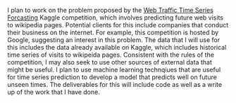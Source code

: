 I plan to work on the problem proposed by the [Web Traffic Time Series Forcasting](https://www.kaggle.com/c/web-traffic-time-series-forecasting) Kaggle competition, which involves predicting future web visits to wikipedia pages. Potential clients for this include companies that conduct their business on the internet. For example, this competition is hosted by Google, suggesting an interest in this problem. The data that I will use for this includes the data already available on Kaggle, which includes historical time series of visits to wikipeida pages. Consistent with the rules of the competition, I may also seek to use other sources of external data that might be useful. I plan to use machine learning technqiues that are useful for time series prediction to develop a model that predicts well on future unseen times. The deliverables for this will include code as well as a write up of the work that I have done.
